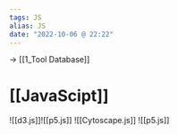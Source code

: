 ```yaml
---
tags: JS
alias: JS
date: "2022-10-06 @ 22:22"
---
```

-> [[1_Tool Database]]

# [[JavaScipt]]



![[d3.js]]![[p5.js]]
![[Cytoscape.js]]
![[p5.js]]